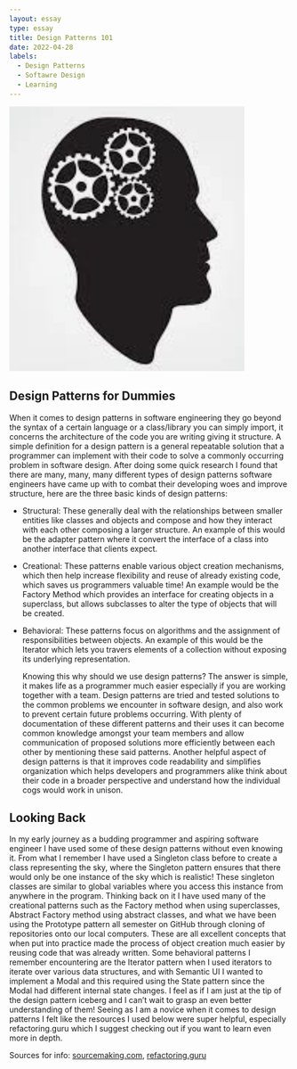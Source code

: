 ```yaml
---
layout: essay
type: essay
title: Design Patterns 101
date: 2022-04-28
labels:
  - Design Patterns
  - Softawre Design
  - Learning
---
```


<img class="ui medium right floated rounded image" src="/images/cogs.png">

<h2> Design Patterns for Dummies </h2>

  When it comes to design patterns in software engineering they go beyond the syntax of a certain language or a class/library you can simply import, it concerns the architecture of the code you are writing giving it structure. A simple definition for a design pattern is a general repeatable solution that a programmer can implement with their code to solve a commonly occurring problem in software design. After doing some quick research I found that there are many, many, many different types of design patterns software engineers have came up with to combat their developing woes and improve structure, here are the three basic kinds of design patterns:
  * Structural: These generally deal with the relationships between smaller entities like classes and objects and compose and how they interact with each other composing a larger structure. An example of this would be the adapter pattern where it convert the interface of a class into another interface that clients expect.
  * Creational: These patterns enable various object creation mechanisms, which then help increase flexibility and reuse of already existing code, which saves us programmers valuable time! An example would be the Factory Method which provides an interface for creating objects in a superclass, but allows subclasses to alter the type of objects that will be created. 
  * Behavioral: These patterns focus on algorithms and the assignment of responsibilities between objects. An example of this would be the Iterator which lets you travers elements of a collection without exposing its underlying representation.

  	Knowing this why should we use design patterns? The answer is simple, it makes life as a programmer much easier especially if you are working together with a team. Design patterns are tried and tested solutions to the common problems we encounter in software design, and also work to prevent certain future problems occurring. With plenty of documentation of these different patterns and their uses it can become common knowledge amongst your team members and allow communication of proposed solutions more efficiently between each other by mentioning these said patterns. Another helpful aspect of design patterns is that it improves code readability and simplifies organization which helps developers and programmers alike think about their code in a broader perspective and understand how the individual cogs would work in unison.

<h2> Looking Back </h2>

  In my early journey as a budding programmer and aspiring software engineer I have used some of these design patterns without even knowing it. From what I remember I have used a Singleton class before to create a class representing the sky, where the Singleton pattern ensures that there would only be one instance of the sky which is realistic! These singleton classes are similar to global variables where you access this instance from anywhere in the program. Thinking back on it I have used many of the creational patterns such as the Factory method when using superclasses, Abstract Factory method using abstract classes, and what we have been using the Prototype pattern all semester on GitHub through cloning of repositories onto our local computers. These are all excellent concepts that when put into practice made the process of object creation much easier by reusing code that was already written. Some behavioral patterns I remember encountering are the Iterator pattern when I used iterators to iterate over various data structures, and with Semantic UI I wanted to implement a Modal and this required using the State pattern since the Modal had different internal state changes. I feel as if I am just at the tip of the design pattern iceberg and I can’t wait to grasp an even better understanding of them! Seeing as I am a novice when it comes to design patterns I felt like the resources I used below were super helpful, especially refactoring.guru which I suggest checking out if you want to learn even more in depth.
  
  
Sources for info: [sourcemaking.com]("https://sourcemaking.com/design_patterns"), [refactoring.guru]("https://refactoring.guru/design-patterns")

 
